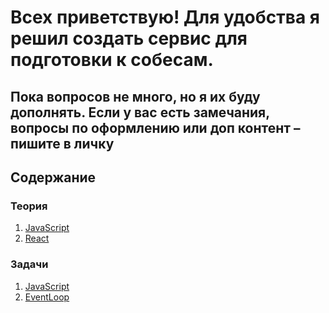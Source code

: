 # Всех приветствую! Для удобства я решил создать сервис для подготовки к собесам. 
## Пока вопросов не много, но я их буду дополнять. Если у вас есть замечания, вопросы по оформлению или доп контент – пишите в личку

## Содержание
### Теория
1. [JavaScript](/src/theory/javascriptTheory.md) 
2. [React](/src/theory/reactTheory.md)

### Задачи
1. [JavaScript]( /src/tasks/javaScript.md) 
2. [EventLoop]( /src/tasks/eventLoop.md) 
